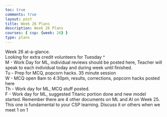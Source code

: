 ```yaml
---
toc: true
comments: true
layout: post
title: Week 26 Plans
description: Week 26 Plans
courses: { csp: {week: 26} }
type: plans
---
```


Week 26 at-a-glance.<br>
Looking for extra credit volunteers for Tuesday ^<br>
M - Work Day for ML, individual reviews should be posted here, Teacher will speak to each individual today and during week until finished.<br>
Tu - Prep for MCQ, popcorn hacks. 35 minute session<br>
W - MCQ open 8am to 4:30pm, results, corrections, popcorn hacks posted here<br>
Th - Work day for ML, MCQ stuff posted.<br>
F - Work day for ML, suggested Titanic portion done and new model started.
Remember there are 4 other documents on ML and AI on Week 25.  This one is fundamental to your CSP learning.  Discuss it or others  when we meet 1 on 1<br>
